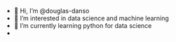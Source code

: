 - 👋 Hi, I’m @douglas-danso
- 👀 I’m interested in data science and machine learning
- 🌱 I’m currently learning python for data science
-

<!---
douglas-danso/douglas-danso is a ✨ special ✨ repository because its `README.md` (this file) appears on your GitHub profile.
You can click the Preview link to take a look at your changes.
--->
